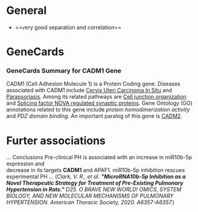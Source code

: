 # General 

* ==very good separation and correlation==

# GeneCards
### GeneCards Summary for CADM1 Gene

CADM1 (Cell Adhesion Molecule 1) is a Protein Coding gene. Diseases associated with CADM1 include [Cervix Uteri Carcinoma In Situ](http://www.malacards.org/card/cervix_uteri_carcinoma_in_situ "See Cervix Uteri Carcinoma In Situ at MalaCards") and [Parapsoriasis](http://www.malacards.org/card/parapsoriasis "See Parapsoriasis at MalaCards"). Among its related pathways are [Cell junction organization](https://pathcards.genecards.org/card/cell_junction_organization "See Cell junction organization at Pathcards") and [Splicing factor NOVA regulated synaptic proteins](https://pathcards.genecards.org/card/splicing_factor_nova_regulated_synaptic_proteins "See Splicing factor NOVA regulated synaptic proteins at Pathcards"). Gene Ontology (GO) annotations related to this gene include _protein homodimerization activity_ and _PDZ domain binding_. An important paralog of this gene is [CADM2](https://www.genecards.org/cgi-bin/carddisp.pl?gene=CADM2).

# Furter associations
… Conclusions Pre-clinical PH is associated with an increase in miR10b-5p expression and  
decrease in its targets **CADM1** and APAF1. miR10b-5p inhibition rescues experimental PH …
(*Clark, V. R., et al. **"MicroRNA10b-5p Inhibition as a Novel Therapeutic Strategy for Treatment of Pre-Existing Pulmonary Hypertension in Rats."** D25. O BRAVE NEW WORLD! OMICS, SYSTEM BIOLOGY, AND NEW MOLECULAR MECHANISMS OF PULMONARY HYPERTENSION. American Thoracic Society, 2020. A6357-A6357.*)
